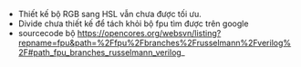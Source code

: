 - Thiết kế bộ RGB sang HSL vẫn chưa được tối ưu.
- Divide chưa thiết kế để tách khỏi bộ fpu tìm được trên google 
- sourcecode bộ https://opencores.org/websvn/listing?repname=fpu&path=%2Ffpu%2Fbranches%2Frusselmann%2Fverilog%2F#path_fpu_branches_russelmann_verilog_
